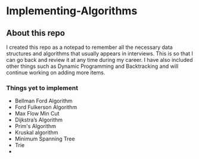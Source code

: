 # Implementing-Algorithms

## About this repo
I created this repo as a notepad to remember all the necessary data structures and algorithms that usually appears in interviews. This is so that I can go back and review it at any time during my career. I have also included other things such as Dynamic Programming and Backtracking and will continue working on adding more items. 

### Things yet to implement
- Bellman Ford Algorithm
- Ford Fulkerson Algorithm
- Max Flow Min Cut
- Dijkstra’s Algorithm
- Prim's Algorithm
- Kruskal algorithm
- Minimum Spanning Tree
- Trie
- 
